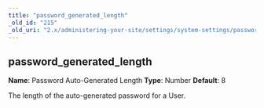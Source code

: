 ```yaml
---
title: "password_generated_length"
_old_id: "215"
_old_uri: "2.x/administering-your-site/settings/system-settings/password_generated_length"
---
```


## password\_generated\_length

**Name**: Password Auto-Generated Length
**Type**: Number
**Default**: 8

The length of the auto-generated password for a User.
